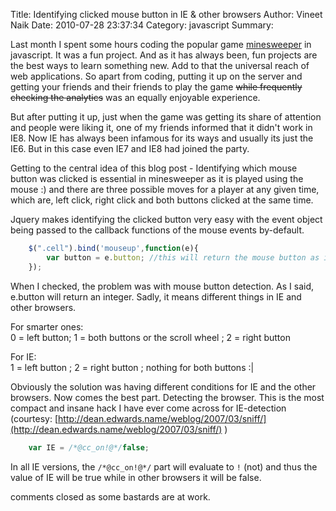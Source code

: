 Title: Identifying clicked mouse button in IE &amp; other browsers
Author: Vineet Naik
Date: 2010-07-28 23:37:34
Category: javascript
Summary: 

Last month I spent some hours coding the popular game
[minesweeper](https://github.com/naiquevin/mines) in javascript. It
was a fun project. And as it has always been, fun projects are the
best ways to learn something new. Add to that the universal reach of
web applications. So apart from coding, putting it up on the server
and getting your friends and their friends to play the game <del
datetime="2010-07-26T17:47:42+00:00">while frequently checking the
analytics</del> was an equally enjoyable experience.

But after putting it up, just when the game was getting its share of
attention and people were liking it, one of my friends informed that
it didn't work in IE8. Now IE has always been infamous for its ways
and usually its just the IE6. But in this case even IE7 and IE8 had
joined the party.

Getting to the central idea of this blog post - Identifying which
mouse button was clicked is essential in minesweeper as it is played
using the mouse :) and there are three possible moves for a player at
any given time, which are, left click, right click and both buttons
clicked at the same time.

Jquery makes identifying the clicked button very easy with the event
object being passed to the callback functions of the mouse events
by-default.

```javascript
    $(".cell").bind('mouseup',function(e){
        var button = e.button; //this will return the mouse button as int</p>
    });
```

When I checked, the problem was with mouse button detection. As I
said, e.button will return an integer. Sadly, it means different
things in IE and other browsers.

For smarter ones:  
0 = left button; 1 = both buttons or the scroll wheel ; 2 = right button

For IE:  
1 = left button ; 2 = right button ; nothing for both buttons :|

Obviously the solution was having different conditions for IE and the
other browsers. Now comes the best part. Detecting the browser. This
is the most compact and insane hack I have ever come across for
IE-detection (courtesy:
[http://dean.edwards.name/weblog/2007/03/sniff/](http://dean.edwards.name/weblog/2007/03/sniff/)
)

```javascript
    var IE = /*@cc_on!@*/false;
```

In all IE versions, the ``/*@cc_on!@*/`` part will evaluate to ``!``
(not) and thus the value of IE will be true while in other browsers it
will be false.

comments closed as some bastards are at work.

